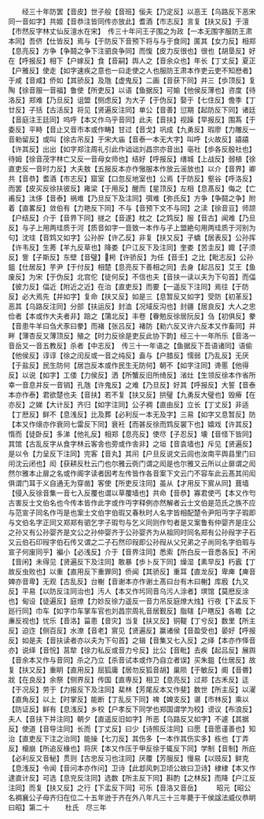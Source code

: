 <!-- { "loadSidebar": true } -->
　　经三十年防罢【音皮】世子般【音班】佞夫【乃定反】以恶王【乌路反下恶宋同一音如字】共姬【音恭注皆同传亦放此】耆酒【市志反】言复【扶又反】于澶【市然反字林丈仙反澶水在宋】　传三十年问王子围之为政【一本无围字服防王肃本同】吾侪【仕皆反】焉与【于防反下音预下将与与于食同】匿其【女力反】相郑【息亮反】方争【争鬪之争下注驷良争同】而愎【皮力反很也】很也【胡垦反】好在【呼报反】相下【户嫁反】食【音嗣】舆人之【音余众也】年长【丁丈反】夏正【户雅反】使走【如字速疾之意也一曰走使之人也服防王肃本作吏云吏不知厯者】于咸【音咸】侨如【其骄反】及虺【虚鬼反】二画【音获下同】并三【歩顶反】复陶【徐音服一音福】鲁使【所吏反】以语【鱼据反】可媮【他侯反薄也】咨度【待洛反】郑难【乃旦反】诅盟【侧虑反】为大子【于伪反】娶于【七住反】儋季【丁廿反】子括【古活反】将见【贤遍反注同】单公【音善】愆期【起防反下同】诸廷【音庭注王廷同】呜呼【本又作乌乎音同】此夫【音扶】视躁【早报反】围蒍【于委反】平畤【音止又音市本或作畴】甘过【音戈】巩成【九勇反】瑕廖【力雕反一音勑留反】或叫【徐古吊反】于宋大庙【音泰一本无大字】叫呼【火故反】譆譆【许其反】出出【如字郑注周礼引此作诎诎刘昌宗亦音出】亳社【歩各反殷社也】待姆【徐音茂字林亡又反一音母女师也】结好【呼报反】缮城【上战反】弱植【徐直吏反一音时力反】大夫敖【五报反本亦作慠服本作放云滛放也】以介【音界】卿共【音恭】耆酒【市志反】窟室【口忽反地室也】公焉【于防反】壑谷【呼洛反】而罢【皮买反徐扶彼反】雍梁【于用反】醒而【星顶反】左相【息髙反】侮之【亡甫反】汰侈【音泰】祸难【乃旦反下及注同】弭难【弥氏反】方争【争鬪之争】附着【直畧反】敛伯有【力艳反下同】不与【音预下文不与同】之渎【徐音豆】师颉【户结反】介于【音界下同】禭之【音遂】枕之【之鸩反】服【音古】闻难【乃旦反】与子上用两珪质于河【质音如字一音致一本作与子上盟絶句用两珪质于河别为句】沈珪【音鸩又如字】公孙肸【许乙反】非复【扶又反】子蟜【居表反】公孙挥【许韦反】生莠【羊九反草也】降娄【户江反下及注同】奎娄【苦圭反】娵【子须反】訾【子斯反】东壁【音璧】枵【许骄反】为任【音壬】之比【毗志反】公孙鉏【仕居反】芋尹【于付反】相楚【息亮反下善相之同】去身【起吕反】艾王【鱼废反】为宋【于伪反】北宫佗【徒何反】不信也夫【音扶一读以夫为下句首】而偪【彼力反】偪近【附近之近】在治【直吏反】而要【一遥反下注同】焉往【于防反】必大焉先【并如字】复命【扶又反】如是三【息暂反又如字】受防【初革反】恶其【乌路反注同】分部【扶运反】封洫【况域反沟也】封疆【居良反】大人之忠俭者【本或作大夫者非】踣之【蒲北反】丰卷【眷勉反徐居阮反】刍【初俱反】豢【音患牛羊曰刍犬豕曰豢】而褚【张吕反】褚防【勑六反又许六反本又作畜同】并畔【薄杏反又薄顶反】殖之【时力反徐是吏反此协下韵】经三十一年所乐【音洛一音岳又一音五教反】杀者【中志反】　传三十一年语之【鱼据反下吾语诸同】语偷【他侯反】谆谆【徐之闰反或一音之纯反】盍与【户腊反】懦弱【乃乱反】无厌【于盐反】民生防何【居岂反本或作民生无防何】朝不【如字注同】谗慝【他得反】以说【如字】工偻【力侯反】洒【所蟹反旧所绮反】渻灶【生领反徐本作省所幸一音息并反一音销】孔虺【许鬼反】之难【乃旦反】好其【呼报反】大誓【音泰本亦作泰】君欲楚也夫【音扶】若不复【扶又反】拱璧【九勇反大璧也】毁瘠【在亦反】之娣【大计反】齐归【如字注同】公子裯【直由反】立长【丁丈反】非适【丁厯反】鲜不【息浅反】比及葬【必利反一本无及字】三易【如字又息暂反】防【本又作缞亦作衰同七雷反下同】衰衽【而甚反徐而鸩反裳下也】嬉戏【许其反】惰而【徒卧反】多涕【他礼反】相郑【息亮反】使尽【子忍反】壊【音怪下皆同】其馆【古乱反字从食字林云客舎也旁或作舎非】之垣【音袁墙也】斥见【贤遍反】是以令【力呈反下注同】完客【音丸】其闬【户旦反说文云闾也汝南平舆县里门曰闬沈云闭也】闳【获耕反杜云门也尔雅云衖门谓之闳是也尔雅又云所以止扉谓之闳然尔雅本止扉之名或作阁字读者因考左传皆作各音案下文云门不容车此云髙其闬闳俱谓门耳于义自通无为穿凿】客使【所吏反注同】虽从【才用反下賔从同】葺墙【侵入反徐音集一音七入反覆也谓以草覆墙也】共命【音恭】寡君使丐【本又作匄古害反士文伯名也今传本皆作此字或作丏字释例亦然解者云士文伯是范氏之族不应与范宣子同名作丏是也案士文伯字伯瑕又春秋时人名字皆相配楚令尹阳丏字子瑕即与文伯名字正同又郑郑有驷乞字子瑕匄与乞义同则作匄者是又案鲁有仲婴齐是庄公之孙又有公孙婴齐是文公之孙仲婴齐于公孙婴齐为从祖同时同名郑有公孙叚字子石又云伯石印叚字伯石传又谓之二子石然印叚即公孙叚从父兄弟之子尚同名字伯瑕与宣子何废同乎】褊小【必浅反】介于【音界注同】悉索【所白反一音悉各反】不闲【音闲】未得见【贤遍反下及注同】敢暴【歩卜反下同】燥湿【素早反】朽蠧【丁故反虫败也】以重【直用反下重罪同】侨闻【其骄反】重耳【直龙反】卑庳【庳音婢亦音卑】无观【古乱反】台榭【音谢本亦作谢土髙曰台有木曰榭】库廏【九又反】平易【以防反注同治也】汚人【本又作圬同音乌污人涂者】塓馆【莫厯反涂也】甸设【徒遍反】庭燎【力妙反徐力遥反一音力吊反庭燎大烛】行夜【下孟反下廵行同】巾车【如字巾车掌车官也刘昌宗周礼音居觐反】脂辖【户瞎反】各瞻【之亷反视也】忧乐【音洛】菑患【音灾】当复【扶又反】铜鞮【丁兮反】数里【所主反】迫迮【侧百反】水潦【音老】賔见【贤遍反】赢诸侯【音盈受也】晏好【呼报反】如是夫【音扶读者亦以夫为下句首】之辑【音集又七入反】之绎【本亦作怿音亦】说绎【音恱】莒犂【徐力私反或音力兮反】比公【音毗】去疾【起吕反】展舆【音余本又作与音同】杀之乃立【杀音试本或作乃自立者误】买朱鉏【仕居反】故复【扶又反】重眀【直用反】屈狐庸【居勿反狐音胡】巢陨【于敏反】阍【音昬】戕【在良反】余祭【侧界反】传国【直専反】相卫【息亮反】过郑【古禾反】迋【于况反】劳于【力报反下及注同】棐林【芳尾反本又作斐】数世【所主反】以濯【直角反】以上【时掌反】能断【丁乱反下同】禆【婢支反】谌【市林反】乘以【防证反】鲜有【息浅反】乡校【户孝反下同学也郑国谓学为校】谤议【布浪反】夫人【音扶下并注同】朝夕【直遥反旧如字】所恶【乌路反又如字】不遽【其据反】使道【音导注同】长而【丁丈反】曰少【诗照反注同】曰愿【音愿谨善也】知治【直吏反下注之治同】能操【七刀反】其伤多【一本作其伤实多】栋也【丁弄反】榱崩【所追反椽也】将厌【本又作压于甲反徐于辄反下同】学制【音制】所庇【必利反又音秘】贯则【古忠反习也注同】厌覆【芳服反】慢易【以豉反】鲜克【息浅反】令闻【音问本亦作问】卫诗【此邶风刺卫顷公故曰卫诗】棣棣【本又作逮直计反】可选【息兖反注同】选数【所主反下同】斟酌【之林反】而降【户江反注同】而复【扶又反】之行【下孟反下同】可乐【音洛又音岳】
　　昭元【昭公名裯襄公子毋齐归在位二十五年逊于齐在外八年凡三十三年薨于干侯諡法威仪恭眀曰昭】第二十
　　杜氏　尽三年
